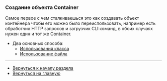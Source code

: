 ### Создание объекта Container

Самое первое с чем сталкиваешься это как создавать объект контейнера чтобы его можно было переиспользовать, например 
есть обработчик HTTP запросов и загрузчик CLI команд, в обоих случаях нужен один и тот же Container.

* Два основных способа:
    * [Использования класса](class.md)
    * [Использование файла](file.md)    
---
* [Вернуться к началу раздела](../best-practices.md)
* [Вернуться на главную](../readme.md)
